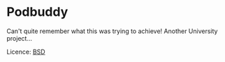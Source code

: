 Podbuddy
========

Can't quite remember what this was trying to achieve! Another University project...

Licence: [BSD](http://creativecommons.org/licenses/BSD/)